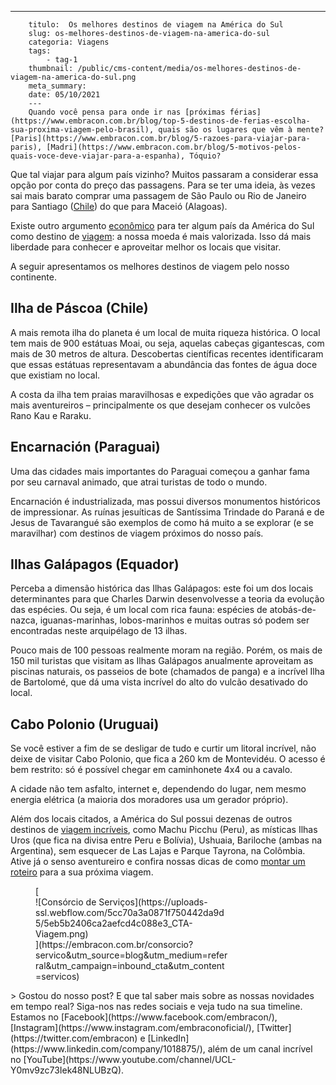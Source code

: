 ---
        titulo:  Os melhores destinos de viagem na América do Sul
        slug: os-melhores-destinos-de-viagem-na-america-do-sul
        categoria: Viagens
        tags:
            - tag-1
        thumbnail: /public/cms-content/media/os-melhores-destinos-de-viagem-na-america-do-sul.png
        meta_summary: 
        date: 05/10/2021
        ---
        Quando você pensa para onde ir nas [próximas férias](https://www.embracon.com.br/blog/top-5-destinos-de-ferias-escolha-sua-proxima-viagem-pelo-brasil), quais são os lugares que vêm à mente? [Paris](https://www.embracon.com.br/blog/5-razoes-para-viajar-para-paris), [Madri](https://www.embracon.com.br/blog/5-motivos-pelos-quais-voce-deve-viajar-para-a-espanha), Tóquio?

Que tal viajar para algum país vizinho? Muitos passaram a considerar essa opção por conta do preço das passagens. Para se ter uma ideia, às vezes sai mais barato comprar uma passagem de São Paulo ou Rio de Janeiro para Santiago ([Chile](https://www.embracon.com.br/blog/4-razoes-para-conhecer-o-chile-nas-suas-ferias)) do que para Maceió (Alagoas).

Existe outro argumento [econômico](https://www.embracon.com.br/blog/viagem-economica-confira-nossas-dicas-para-viajar-com-pouco-dinheiro) para ter algum país da América do Sul como destino de [viagem](https://www.embracon.com.br/blog/5-dicas-incriveis-para-planejar-uma-viagem-romantica): a nossa moeda é mais valorizada. Isso dá mais liberdade para conhecer e aproveitar melhor os locais que visitar.

A seguir apresentamos os melhores destinos de viagem pelo nosso continente.

Ilha de Páscoa (Chile)
----------------------

A mais remota ilha do planeta é um local de muita riqueza histórica. O local tem mais de 900 estátuas Moai, ou seja, aquelas cabeças gigantescas, com mais de 30 metros de altura. Descobertas científicas recentes identificaram que essas estátuas representavam a abundância das fontes de água doce que existiam no local.

A costa da ilha tem praias maravilhosas e expedições que vão agradar os mais aventureiros – principalmente os que desejam conhecer os vulcões Rano Kau e Raraku.

Encarnación (Paraguai)
----------------------

Uma das cidades mais importantes do Paraguai começou a ganhar fama por seu carnaval animado, que atrai turistas de todo o mundo.

Encarnación é industrializada, mas possui diversos monumentos históricos de impressionar. As ruínas jesuíticas de Santíssima Trindade do Paraná e de Jesus de Tavarangué são exemplos de como há muito a se explorar (e se maravilhar) com destinos de viagem próximos do nosso país.

Ilhas Galápagos (Equador)
-------------------------

Perceba a dimensão histórica das Ilhas Galápagos: este foi um dos locais determinantes para que Charles Darwin desenvolvesse a teoria da evolução das espécies. Ou seja, é um local com rica fauna: espécies de atobás-de-nazca, iguanas-marinhas, lobos-marinhos e muitas outras só podem ser encontradas neste arquipélago de 13 ilhas.

Pouco mais de 100 pessoas realmente moram na região. Porém, os mais de 150 mil turistas que visitam as Ilhas Galápagos anualmente aproveitam as piscinas naturais, os passeios de bote (chamados de panga) e a incrível Ilha de Bartolomé, que dá uma vista incrível do alto do vulcão desativado do local.

Cabo Polonio (Uruguai)
----------------------

Se você estiver a fim de se desligar de tudo e curtir um litoral incrível, não deixe de visitar Cabo Polonio, que fica a 260 km de Montevidéu. O acesso é bem restrito: só é possível chegar em caminhonete 4x4 ou a cavalo.

A cidade não tem asfalto, internet e, dependendo do lugar, nem mesmo energia elétrica (a maioria dos moradores usa um gerador próprio).

Além dos locais citados, a América do Sul possui dezenas de outros destinos de [viagem incríveis](https://www.embracon.com.br/blog/lua-de-mel-sem-cliches-4-destinos-alternativos-para-o-casal), como Machu Picchu (Peru), as místicas Ilhas Uros (que fica na divisa entre Peru e Bolívia), Ushuaia, Bariloche (ambas na Argentina), sem esquecer de Las Lajas e Parque Tayrona, na Colômbia. Ative já o senso aventureiro e confira nossas dicas de como [montar um roteiro](https://www.embracon.com.br/blog/saiba-como-montar-um-roteiro-de-viagem-em-7-passos) para a sua próxima viagem.

<figure class="w-richtext-figure-type-image w-richtext-align-center" style="max-width:310px">[<div>![Consórcio de Serviços](https://uploads-ssl.webflow.com/5cc70a3a0871f750442da9d5/5eb5b2406ca2aefcd4c088e3_CTA-Viagem.png)</div>](https://embracon.com.br/consorcio?servico&utm_source=blog&utm_medium=referral&utm_campaign=inbound_cta&utm_content=servicos)</figure>> Gostou do nosso post? E que tal saber mais sobre as nossas novidades em tempo real? Siga-nos nas redes sociais e veja tudo na sua timeline. Estamos no [Facebook](https://www.facebook.com/embracon/), [Instagram](https://www.instagram.com/embraconoficial/), [Twitter](https://twitter.com/embracon) e [LinkedIn](https://www.linkedin.com/company/1018875/), além de um canal incrível no [YouTube](https://www.youtube.com/channel/UCL-Y0mv9zc73Iek48NLUBzQ).
        